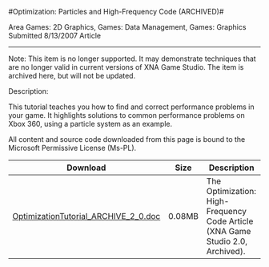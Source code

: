 #Optimization: Particles and High-Frequency Code (ARCHIVED)#

Area
Games: 2D Graphics, Games: Data Management, Games: Graphics
Submitted
8/13/2007
Article

---

Note: This item is no longer supported. It may demonstrate techniques that are no longer valid in current versions of XNA Game Studio. The item is archived here, but will not be updated.

Description:

This tutorial teaches you how to find and correct performance problems in your game. It highlights solutions to common performance problems on Xbox 360, using a particle system as an example.


All content and source code downloaded from this page is bound to the Microsoft Permissive License (Ms-PL).

Download | Size | Description
---|---|---|
[OptimizationTutorial_ARCHIVE_2_0.doc](https://github.com/nkast/XNAGameStudio/blob/master/Documents/OptimizationTutorial_ARCHIVE_2_0.doc?raw=true) | 0.08MB | The Optimization: High-Frequency Code Article (XNA Game Studio 2.0, Archived). 